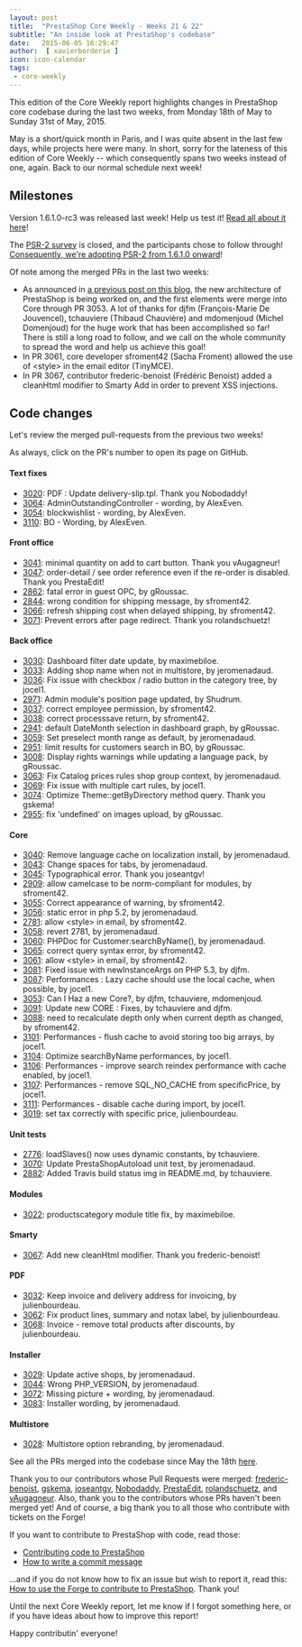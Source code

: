 ```yaml
---
layout: post
title:  "PrestaShop Core Weekly - Weeks 21 & 22"
subtitle: "An inside look at PrestaShop's codebase"
date:   2015-06-05 16:29:47
author:  [ xavierborderie ]
icon: icon-calendar
tags:
 - core-weekly
---
```


This edition of the Core Weekly report highlights changes in PrestaShop core codebase during the last two weeks, from Monday 18th of May to Sunday 31st of May, 2015.

May is a short/quick month in Paris, and I was quite absent in the last few days, while projects here were many. In short, sorry for the lateness of this edition of Core Weekly -- which consequently spans two weeks instead of one, again. Back to our normal schedule next week!


## Milestones

Version 1.6.1.0-rc3 was released last week! Help us test it! [Read all about it here](http://build.prestashop.com/news/prestashop-1-6-1-0-rc3/)!

The [PSR-2 survey](https://www.prestashop.com/forums/topic/434831-psr2-development-norm-for-prestashop/) is closed, and the participants chose to follow through! [Consequently, we're adopting PSR-2 from 1.6.1.0 onward](http://build.prestashop.com/news/prestashop-moves-to-psr-2/)!

Of note among the merged PRs in the last two weeks:

 * As announced in [a previous post on this blog](http://build.prestashop.com/news/new-architecture-1-6-1-0/), the new architecture of PrestaShop is being worked on, and the first elements were merge into Core through PR 3053. A lot of thanks for djfm (François-Marie De Jouvencel), tchauviere (Thibaud Chauvière) and mdomenjoud (Michel Domenjoud) for the huge work that has been accomplished so far! There is still a long road to follow, and we call on the whole community to spread the word and help us achieve this goal!
 * In PR 3061, core developer sfroment42 (Sacha Froment) allowed the use of &lt;style&gt; in the email editor (TinyMCE).
 * In PR 3067, contributor frederic-benoist (Frédéric Benoist) added a cleanHtml modifier to Smarty Add in order to prevent XSS injections.


## Code changes

Let's review the merged pull-requests from the previous two weeks!

As always, click on the PR's number to open its page on GitHub.

#### Text fixes

 * [3020](https://github.com/PrestaShop/PrestaShop/pull/3020): PDF : Update delivery-slip.tpl. Thank you Nobodaddy!
 * [3064](https://github.com/PrestaShop/PrestaShop/pull/3064): AdminOutstandingController - wording, by AlexEven.
 * [3054](https://github.com/PrestaShop/PrestaShop/pull/3054): blockwishlist - wording, by AlexEven.
 * [3110](https://github.com/PrestaShop/PrestaShop/pull/3110): BO - Wording, by AlexEven.
 
#### Front office

 * [3041](https://github.com/PrestaShop/PrestaShop/pull/3041): minimal quantity on add to cart button. Thank you vAugagneur!
 * [3047](https://github.com/PrestaShop/PrestaShop/pull/3047): order-detail / see order reference even if the re-order is disabled. Thank you PrestaEdit!
 * [2862](https://github.com/PrestaShop/PrestaShop/pull/2862): fatal error in guest OPC, by gRoussac.
 * [2844](https://github.com/PrestaShop/PrestaShop/pull/2844): wrong condition for shipping message, by sfroment42.
 * [3066](https://github.com/PrestaShop/PrestaShop/pull/3066): refresh shipping cost when delayed shipping, by sfroment42.
 * [3071](https://github.com/PrestaShop/PrestaShop/pull/3071): Prevent errors after page redirect. Thank you rolandschuetz!
 
#### Back office

 * [3030](https://github.com/PrestaShop/PrestaShop/pull/3030): Dashboard filter date update, by maximebiloe.
 * [3033](https://github.com/PrestaShop/PrestaShop/pull/3033): Adding shop name when not in multistore, by jeromenadaud.
 * [3036](https://github.com/PrestaShop/PrestaShop/pull/3036): Fix issue with checkbox / radio button in the category tree, by jocel1.
 * [2971](https://github.com/PrestaShop/PrestaShop/pull/2971): Admin module's position page updated, by Shudrum.
 * [3037](https://github.com/PrestaShop/PrestaShop/pull/3037): correct employee permission, by sfroment42.
 * [3038](https://github.com/PrestaShop/PrestaShop/pull/3038): correct processsave return, by sfroment42.
 * [2941](https://github.com/PrestaShop/PrestaShop/pull/2941): default DateMonth selection in dashboard graph, by gRoussac.
 * [3059](https://github.com/PrestaShop/PrestaShop/pull/3059): Set preselect month range as default, by jeromenadaud.
 * [2951](https://github.com/PrestaShop/PrestaShop/pull/2951): limit results for customers search in BO, by gRoussac.
 * [3008](https://github.com/PrestaShop/PrestaShop/pull/3008): Display rights warnings while updating a language pack, by gRoussac.
 * [3063](https://github.com/PrestaShop/PrestaShop/pull/3063): Fix Catalog prices rules shop group context, by jeromenadaud.
 * [3069](https://github.com/PrestaShop/PrestaShop/pull/3069): Fix issue with multiple cart rules, by jocel1.
 * [3074](https://github.com/PrestaShop/PrestaShop/pull/3074): Optimize Theme::getByDirectory method query. Thank you gskema!
 * [2955](https://github.com/PrestaShop/PrestaShop/pull/2955): fix 'undefined' on images upload, by gRoussac.
 
#### Core

 * [3040](https://github.com/PrestaShop/PrestaShop/pull/3040): Remove language cache on localization install, by jeromenadaud.
 * [3043](https://github.com/PrestaShop/PrestaShop/pull/3043): Change spaces for tabs, by jeromenadaud.
 * [3045](https://github.com/PrestaShop/PrestaShop/pull/3045): Typographical error. Thank you joseantgv!
 * [2909](https://github.com/PrestaShop/PrestaShop/pull/2909): allow camelcase to be norm-compliant for modules, by sfroment42.
 * [3055](https://github.com/PrestaShop/PrestaShop/pull/3055): Correct appearance of warning, by sfroment42.
 * [3056](https://github.com/PrestaShop/PrestaShop/pull/3056): static error in php 5.2, by jeromenadaud.
 * [2781](https://github.com/PrestaShop/PrestaShop/pull/2781): allow &lt;style&gt; in email, by sfroment42.
 * [3058](https://github.com/PrestaShop/PrestaShop/pull/3058): revert 2781, by jeromenadaud.
 * [3060](https://github.com/PrestaShop/PrestaShop/pull/3060): PHPDoc for Customer:searchByName(), by jeromenadaud.
 * [3065](https://github.com/PrestaShop/PrestaShop/pull/3065): correct query syntax error, by sfroment42.
 * [3061](https://github.com/PrestaShop/PrestaShop/pull/3061): allow &lt;style&gt; in email, by sfroment42.
 * [3081](https://github.com/PrestaShop/PrestaShop/pull/3081): Fixed issue with newInstanceArgs on PHP 5.3, by djfm.
 * [3087](https://github.com/PrestaShop/PrestaShop/pull/3087): Performances : Lazy cache should use the local cache, when possible, by jocel1.
 * [3053](https://github.com/PrestaShop/PrestaShop/pull/3053): Can I Haz a new Core?, by djfm, tchauviere, mdomenjoud.
 * [3091](https://github.com/PrestaShop/PrestaShop/pull/3091): Update new CORE : Fixes, by tchauviere and djfm.
 * [3088](https://github.com/PrestaShop/PrestaShop/pull/3088): need to recalculate depth only when current depth as changed, by sfroment42.
 * [3101](https://github.com/PrestaShop/PrestaShop/pull/3101): Performances - flush cache to avoid storing too big arrays, by jocel1.
 * [3104](https://github.com/PrestaShop/PrestaShop/pull/3104): Optimize searchByName performances, by jocel1.
 * [3106](https://github.com/PrestaShop/PrestaShop/pull/3106): Performances - improve search reindex performance with cache enabled, by jocel1.
 * [3107](https://github.com/PrestaShop/PrestaShop/pull/3107): Performances - remove SQL_NO_CACHE from specificPrice, by jocel1.
 * [3111](https://github.com/PrestaShop/PrestaShop/pull/3111): Performances - disable cache during import, by jocel1.
 * [3019](https://github.com/PrestaShop/PrestaShop/pull/3019): set tax correctly with specific price, julienbourdeau.

#### Unit tests

 * [2776](https://github.com/PrestaShop/PrestaShop/pull/2776): loadSlaves() now uses dynamic constants, by tchauviere.
 * [3070](https://github.com/PrestaShop/PrestaShop/pull/3070): Update PrestaShopAutoload unit test, by jeromenadaud.
 * [2882](https://github.com/PrestaShop/PrestaShop/pull/2882): Added Travis build status img in README.md, by tchauviere.
 
#### Modules

 * [3022](https://github.com/PrestaShop/PrestaShop/pull/3022): productscategory module title fix, by maximebiloe.

#### Smarty

 * [3067](https://github.com/PrestaShop/PrestaShop/pull/3067): Add new cleanHtml modifier. Thank you frederic-benoist!
 
#### PDF

 * [3032](https://github.com/PrestaShop/PrestaShop/pull/3032): Keep invoice and delivery address for invoicing, by julienbourdeau.
 * [3062](https://github.com/PrestaShop/PrestaShop/pull/3062): Fix product lines, summary and notax label, by julienbourdeau.
 * [3068](https://github.com/PrestaShop/PrestaShop/pull/3068): Invoice - remove total products after discounts, by julienbourdeau.
 
#### Installer

 * [3029](https://github.com/PrestaShop/PrestaShop/pull/3029): Update active shops, by jeromenadaud.
 * [3044](https://github.com/PrestaShop/PrestaShop/pull/3044): Wrong PHP_VERSION, by jeromenadaud.
 * [3072](https://github.com/PrestaShop/PrestaShop/pull/3072): Missing picture + wording, by jeromenadaud.
 * [3083](https://github.com/PrestaShop/PrestaShop/pull/3083): Installer wording, by jeromenadaud.
 
#### Multistore

 * [3028](https://github.com/PrestaShop/PrestaShop/pull/3028): Multistore option rebranding, by jeromenadaud.
 

See all the PRs merged into the codebase since May the 18th  [here](https://github.com/PrestaShop/PrestaShop/pulls?page=1&pulls_only=true&q=is%3Apr+merged%3A%3E2015-05-18+is%3Aclosed+sort%3Aupdated&utf8=%E2%9C%93).

Thank you to our contributors whose Pull Requests were merged: [frederic-benoist](https://github.com/frederic-benoist), [gskema](https://github.com/gskema), [joseantgv](https://github.com/joseantgv), [Nobodaddy](https://github.com/Nobodaddy), [PrestaEdit](https://github.com/PrestaEdit), [rolandschuetz](https://github.com/rolandschuetz), and [vAugagneur](https://github.com/vAugagneur). Also, thank you to the contributors whose PRs haven't been merged yet! And of course, a big thank you to all those who contribute with tickets on the Forge!

If you want to contribute to PrestaShop with code, read those:

 * [Contributing code to PrestaShop](http://doc.prestashop.com/display/PS16/Contributing+code+to+PrestaShop)
 * [How to write a commit message](http://doc.prestashop.com/display/PS16/How+to+write+a+commit+message)

...and if you do not know how to fix an issue but wish to report it, read this: [How to use the Forge to contribute to PrestaShop](http://doc.prestashop.com/display/PS16/How+to+use+the+Forge+to+contribute+to+PrestaShop). Thank you!

Until the next Core Weekly report, let me know if I forgot something here, or if you have ideas about how to improve this report!

Happy contributin' everyone!
